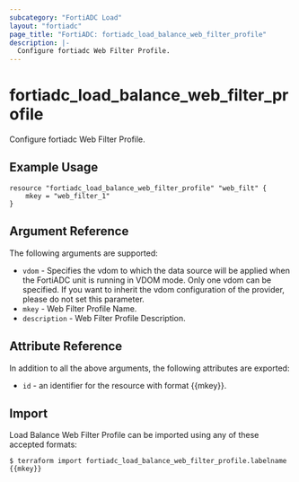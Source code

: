 ```yaml
---
subcategory: "FortiADC Load"
layout: "fortiadc"
page_title: "FortiADC: fortiadc_load_balance_web_filter_profile"
description: |-
  Configure fortiadc Web Filter Profile.
---
```


# fortiadc_load_balance_web_filter_profile
Configure fortiadc Web Filter Profile.

## Example Usage
```hcl
resource "fortiadc_load_balance_web_filter_profile" "web_filt" {
	mkey = "web_filter_1"
}

```

## Argument Reference

The following arguments are supported:

* `vdom` - Specifies the vdom to which the data source will be applied when the FortiADC unit is running in VDOM mode. Only one vdom can be specified. If you want to inherit the vdom configuration of the provider, please do not set this parameter.
* `mkey` - Web Filter Profile Name.
* `description` - Web Filter Profile Description. 



## Attribute Reference

In addition to all the above arguments, the following attributes are exported:
* `id` - an identifier for the resource with format {{mkey}}.

## Import
 Load Balance Web Filter Profile can be imported using any of these accepted formats:
```
$ terraform import fortiadc_load_balance_web_filter_profile.labelname {{mkey}}
```
